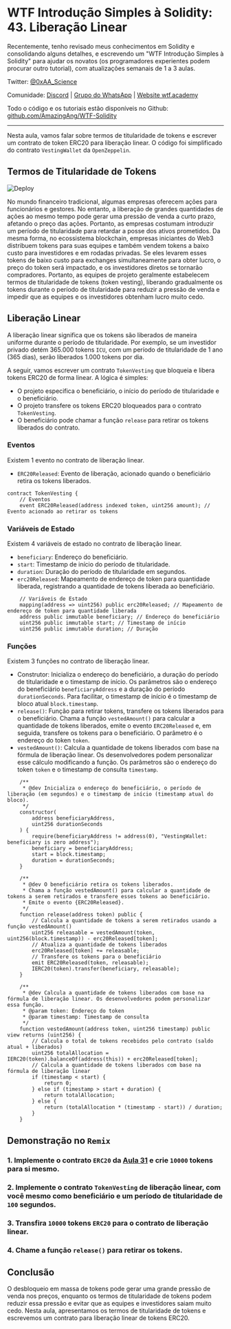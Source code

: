 # WTF Introdução Simples à Solidity: 43. Liberação Linear

Recentemente, tenho revisado meus conhecimentos em Solidity e consolidando alguns detalhes, e escrevendo um "WTF Introdução Simples à Solidity" para ajudar os novatos (os programadores experientes podem procurar outro tutorial), com atualizações semanais de 1 a 3 aulas.

Twitter: [@0xAA_Science](https://twitter.com/0xAA_Science)

Comunidade: [Discord](https://discord.gg/5akcruXrsk) | [Grupo do WhatsApp](https://docs.google.com/forms/d/e/1FAIpQLSe4KGT8Sh6sJ7hedQRuIYirOoZK_85miz3dw7vA1-YjodgJ-A/viewform?usp=sf_link) | [Website wtf.academy](https://wtf.academy)

Todo o código e os tutoriais estão disponíveis no Github: [github.com/AmazingAng/WTF-Solidity](https://github.com/AmazingAng/WTF-Solidity)

---

Nesta aula, vamos falar sobre termos de titularidade de tokens e escrever um contrato de token ERC20 para liberação linear. O código foi simplificado do contrato `VestingWallet` da `OpenZeppelin`.

## Termos de Titularidade de Tokens

![Deploy](./img/43-1.jpeg)

No mundo financeiro tradicional, algumas empresas oferecem ações para funcionários e gestores. No entanto, a liberação de grandes quantidades de ações ao mesmo tempo pode gerar uma pressão de venda a curto prazo, afetando o preço das ações. Portanto, as empresas costumam introduzir um período de titularidade para retardar a posse dos ativos prometidos. Da mesma forma, no ecossistema blockchain, empresas iniciantes do Web3 distribuem tokens para suas equipes e também vendem tokens a baixo custo para investidores e em rodadas privadas. Se eles levarem esses tokens de baixo custo para exchanges simultaneamente para obter lucro, o preço do token será impactado, e os investidores diretos se tornarão compradores. Portanto, as equipes de projeto geralmente estabelecem termos de titularidade de tokens (token vesting), liberando gradualmente os tokens durante o período de titularidade para reduzir a pressão de venda e impedir que as equipes e os investidores obtenham lucro muito cedo.

## Liberação Linear

A liberação linear significa que os tokens são liberados de maneira uniforme durante o período de titularidade. Por exemplo, se um investidor privado detém 365.000 tokens `ICU`, com um período de titularidade de 1 ano (365 dias), serão liberados 1.000 tokens por dia.

A seguir, vamos escrever um contrato `TokenVesting` que bloqueia e libera tokens ERC20 de forma linear. A lógica é simples:

- O projeto especifica o beneficiário, o início do período de titularidade e o beneficiário.
- O projeto transfere os tokens ERC20 bloqueados para o contrato `TokenVesting`.
- O beneficiário pode chamar a função `release` para retirar os tokens liberados do contrato.

### Eventos

Existem 1 evento no contrato de liberação linear.

- `ERC20Released`: Evento de liberação, acionado quando o beneficiário retira os tokens liberados.

```solidity
contract TokenVesting {
    // Eventos
    event ERC20Released(address indexed token, uint256 amount); // Evento acionado ao retirar os tokens
```

### Variáveis de Estado

Existem 4 variáveis de estado no contrato de liberação linear.

- `beneficiary`: Endereço do beneficiário.
- `start`: Timestamp de início do período de titularidade.
- `duration`: Duração do período de titularidade em segundos.
- `erc20Released`: Mapeamento de endereço de token para quantidade liberada, registrando a quantidade de tokens liberada ao beneficiário.

```solidity
    // Variáveis de Estado
    mapping(address => uint256) public erc20Released; // Mapeamento de endereço de token para quantidade liberada
    address public immutable beneficiary; // Endereço do beneficiário
    uint256 public immutable start; // Timestamp de início
    uint256 public immutable duration; // Duração
```

### Funções

Existem 3 funções no contrato de liberação linear.

- Construtor: Inicializa o endereço do beneficiário, a duração do período de titularidade e o timestamp de início. Os parâmetros são o endereço do beneficiário `beneficiaryAddress` e a duração do período `durationSeconds`. Para facilitar, o timestamp de início é o timestamp de bloco atual `block.timestamp`.
- `release()`: Função para retirar tokens, transfere os tokens liberados para o beneficiário. Chama a função `vestedAmount()` para calcular a quantidade de tokens liberados, emite o evento `ERC20Released` e, em seguida, transfere os tokens para o beneficiário. O parâmetro é o endereço do token `token`.
- `vestedAmount()`: Calcula a quantidade de tokens liberados com base na fórmula de liberação linear. Os desenvolvedores podem personalizar esse cálculo modificando a função. Os parâmetros são o endereço do token `token` e o timestamp de consulta `timestamp`.

```solidity
    /**
     * @dev Inicializa o endereço do beneficiário, o período de liberação (em segundos) e o timestamp de início (timestamp atual do bloco).
     */
    constructor(
        address beneficiaryAddress,
        uint256 durationSeconds
    ) {
        require(beneficiaryAddress != address(0), "VestingWallet: beneficiary is zero address");
        beneficiary = beneficiaryAddress;
        start = block.timestamp;
        duration = durationSeconds;
    }

    /**
     * @dev O beneficiário retira os tokens liberados.
     * Chama a função vestedAmount() para calcular a quantidade de tokens a serem retirados e transfere esses tokens ao beneficiário.
     * Emite o evento {ERC20Released}.
     */
    function release(address token) public {
        // Calcula a quantidade de tokens a serem retirados usando a função vestedAmount()
        uint256 releasable = vestedAmount(token, uint256(block.timestamp)) - erc20Released[token];
        // Atualiza a quantidade de tokens liberados
        erc20Released[token] += releasable; 
        // Transfere os tokens para o beneficiário
        emit ERC20Released(token, releasable);
        IERC20(token).transfer(beneficiary, releasable);
    }

    /**
     * @dev Calcula a quantidade de tokens liberados com base na fórmula de liberação linear. Os desenvolvedores podem personalizar essa função.
     * @param token: Endereço do token
     * @param timestamp: Timestamp de consulta
     */
    function vestedAmount(address token, uint256 timestamp) public view returns (uint256) {
        // Calcula o total de tokens recebidos pelo contrato (saldo atual + liberados)
        uint256 totalAllocation = IERC20(token).balanceOf(address(this)) + erc20Released[token];
        // Calcula a quantidade de tokens liberados com base na fórmula de liberação linear
        if (timestamp < start) {
            return 0;
        } else if (timestamp > start + duration) {
            return totalAllocation;
        } else {
            return (totalAllocation * (timestamp - start)) / duration;
        }
    }
```

## Demonstração no `Remix`

### 1. Implemente o contrato `ERC20` da [Aula 31](../31_ERC20/readme.md) e crie `10000` tokens para si mesmo.

### 2. Implemente o contrato `TokenVesting` de liberação linear, com você mesmo como beneficiário e um período de titularidade de `100` segundos.

### 3. Transfira `10000` tokens `ERC20` para o contrato de liberação linear.

### 4. Chame a função `release()` para retirar os tokens.

## Conclusão

O desbloqueio em massa de tokens pode gerar uma grande pressão de venda nos preços, enquanto os termos de titularidade de tokens podem reduzir essa pressão e evitar que as equipes e investidores saiam muito cedo. Nesta aula, apresentamos os termos de titularidade de tokens e escrevemos um contrato para liberação linear de tokens ERC20.

